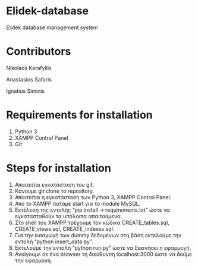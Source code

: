 # Elidek-database
Elidek database management system
# Contributors
Nikolaos Karafyllis

Anastasios Safaris

Ignatios Siminis
# Requirements for installation 
1. Python 3
2. XAMPP Control Panel
3. Git

# Steps for installation
1.	Απαιτείται εγκατάσταση του git.
2.	Κάνουμε git clone το repository.
3.	Απαιτείται η εγκατάσταση των Python 3, XAMPP Control Panel.
4.	Από το XAMPP πατάμε start για το module MySQL.
5.	Εκτέλεση της εντολής “pip install -r requirements.txt” ώστε να εγκατασταθούν τα υπόλοιπα απαιτούμενα.
6.	Στο shell του XAMPP τρέχουμε τον κώδικα CREATE_tables.sql, CREATE_views.sql, CREATE_indexes.sql.
7.	Για την εισαγωγή των dummy δεδομένων στη βάση εκτελούμε την εντολή “python insert_data.py”.
8.	Εκτελούμε την εντολή “python run.py” ώστε να ξεκινήσει η εφαρμογή.
9.	Ανοίγουμε σε ένα browser τη διεύθυνση localhost:3000 ώστε να δούμε την εφαρμογή.
